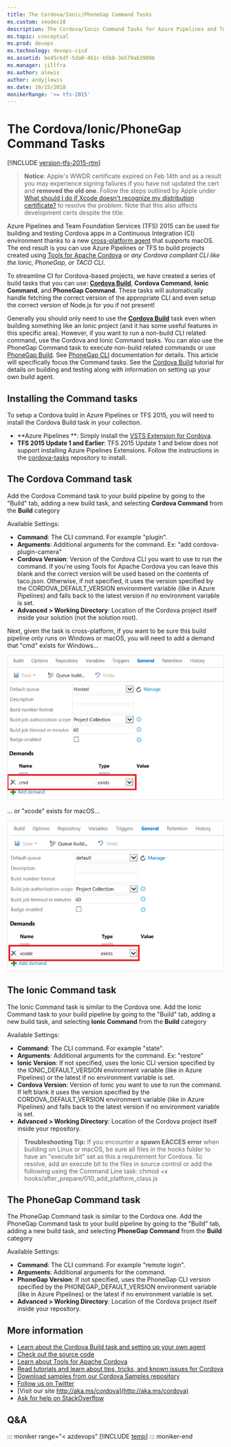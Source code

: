 ```yaml
---
title: The Cordova/Ionic/PhoneGap Command Tasks
ms.custom: seodec18
description: The Cordova/Ionic Command Tasks for Azure Pipelines and Team Foundation Services 2015
ms.topic: conceptual
ms.prod: devops
ms.technology: devops-cicd
ms.assetid: be45c6df-5da8-4b1c-b5b8-3e579ab39096
ms.manager: jillfra
ms.author: alewis
author: andyjlewis
ms.date: 10/15/2018
monikerRange: '>= tfs-2015'
---
```



# The Cordova/Ionic/PhoneGap Command Tasks

[!INCLUDE [version-tfs-2015-rtm](../../../_shared/version-tfs-2015-rtm.md)]

> **Notice**: Apple's WWDR certificate expired on Feb 14th and as a result you may experience signing failures if you have not updated the cert and **removed the old one**. Follow the steps outlined by Apple under [What should I do if Xcode doesn't recognize my distribution certificate?](https://developer.apple.com/support/certificates/expiration/) to resolve the problem. Note that this also affects development certs despite the title.

Azure Pipelines and Team Foundation Services (TFS) 2015 can be used for building and testing Cordova apps in a Continuous Integration (CI) environment thanks to a new [cross-platform agent](https://github.com/Microsoft/azure-pipelines-agent) that supports macOS. The end result is you can use Azure Pipelines or TFS to build projects created using [Tools for Apache Cordova](http://go.microsoft.com/fwlink/?LinkID=536496) or *any Cordova compliant CLI like the Ionic, PhoneGap, or TACO CLI*.

To streamline CI for Cordova-based projects, we have created a series of build tasks that you can use: **[Cordova Build](./cordova-build.md)**, **Cordova Command**, **Ionic Command**, and **PhoneGap Command**. These tasks will automatically handle fetching the correct version of the appropriate CLI and even setup the correct version of Node.js for you if not present!

Generally you should only need to use the **[Cordova Build](./cordova-build.md)** task even when building something like an Ionic project (and it has some useful features in this specific area). However, if you want to run a non-build CLI related command, use the Cordova and Ionic Command tasks. You can also use the PhoneGap Command task to execute non-build related commands or use [PhoneGap Build](https://build.phonegap.com/).  See [PhoneGap CLI](http://docs.phonegap.com/references/phonegap-cli/remote-usage/) documentation for details. This article will specifically focus the Command tasks. See the [Cordova Build](./cordova-build.md) tutorial for details on building and testing along with information on setting up your own build agent.

## Installing the Command tasks
To setup a Cordova build in Azure Pipelines or TFS 2015, you will need to install the Cordova Build task in your collection.

- **Azure Pipelines **: Simply install the [VSTS Extension for Cordova](http://go.microsoft.com/fwlink/?LinkID=691835).
- **TFS 2015 Update 1 and Earlier**: TFS 2015 Update 1 and below does not support installing Azure Pipelines Extensions. Follow the instructions in the [cordova-tasks](http://go.microsoft.com/fwlink/?LinkID=691187) repository to install.

## The Cordova Command task
Add the Cordova Command task to your build pipeline by going to the "Build" tab, adding a new build task, and selecting **Cordova Command** from the **Build** category

Available Settings:
  - **Command**: The CLI command.  For example "plugin".
  - **Arguments**: Additional arguments for the command.  Ex: "add cordova-plugin-camera"
  - **Cordova Version**: Version of the Cordova CLI you want to use to run the command. If you're using Tools for Apache Cordova you can leave this blank and the correct version will be used based on the contents of taco.json. Otherwise, if not specified, it uses the version specified by the CORDOVA_DEFAULT_VERSION environment variable (like in Azure Pipelines) and falls back to the latest version if no environment variable is set.
  - **Advanced &gt; Working Directory**: Location of the Cordova project itself inside your solution (not the solution root).

Next, given the task is cross-platform, if you want to be sure this build pipeline only runs on Windows or macOS, you will need to add a demand that "cmd" exists for Windows...

![Windows Build pipeline - Demand](_img/cordova-command/cordova-command-1.png)

... or "xcode" exists for macOS...  

![macOS Build pipeline - Demand](_img/cordova-command/cordova-command-2.png)

## The Ionic Command task
The Ionic Command task is similar to the Cordova one. Add the Ionic Command task to your build pipeline by going to the "Build" tab, adding a new build task, and selecting **Ionic Command** from the **Build** category

Available Settings:
* **Command**: The CLI command.  For example "state".
* **Arguments**: Additional arguments for the command.  Ex: "restore"
* **Ionic Version**: If not specified, uses the Ionic CLI version specified by the IONIC_DEFAULT_VERSION environment variable (like in Azure Pipelines) or the latest if no environment variable is set.
* **Cordova Version**: Version of Ionic you want to use to run the command. If left blank it uses the version specified by the CORDOVA_DEFAULT_VERSION environment variable (like in Azure Pipelines) and falls back to the latest version if no environment variable is set.
* **Advanced &gt; Working Directory**: Location of the Cordova project itself inside your repository.

> **Troubleshooting Tip:** If you encounter a **spawn EACCES error** when building on Linux or macOS, be sure all files in the hooks folder to have an "execute bit" set as this a requirement for Cordova. To resolve, add an execute bit to the files in source control or add the following using the Command Line task: chmod +x hooks/after_prepare/010_add_platform_class.js

## The PhoneGap Command task
The PhoneGap Command task is similar to the Cordova one. Add the PhoneGap Command task to your build pipeline by going to the "Build" tab, adding a new build task, and selecting **PhoneGap Command** from the **Build** category

Available Settings:
* **Command**: The CLI command. For example "remote login".
* **Arguments**: Additional arguments for the command.  
* **PhoneGap Version**: If not specified, uses the PhoneGap CLI version specified by the PHONEGAP_DEFAULT_VERSION environment variable (like in Azure Pipelines) or the latest if no environment variable is set.
* **Advanced &gt; Working Directory**: Location of the Cordova project itself inside your repository.

## More information
* [Learn about the Cordova Build task and setting up your own agent](./cordova-build.md)
* [Check out the source code](http://go.microsoft.com/fwlink/?LinkID=691187)
* [Learn about Tools for Apache Cordova](http://go.microsoft.com/fwlink/?LinkID=618473)
* [Read tutorials and learn about tips, tricks, and known issues for Cordova](http://go.microsoft.com/fwlink/?LinkID=618471)
* [Download samples from our Cordova Samples repository](http://github.com/Microsoft/cordova-samples)
* [Follow us on Twitter](https://twitter.com/VSCordovaTools)
* [Visit our site http://aka.ms/cordova](http://aka.ms/cordova)
* [Ask for help on StackOverflow](http://stackoverflow.com/questions/tagged/visual-studio-cordova)

## Q&A

<!-- BEGINSECTION class="md-qanda" -->

::: moniker range="< azdevops"
[!INCLUDE [temp](../../../_shared/qa-versions.md)]
::: moniker-end

<!-- ENDSECTION -->
